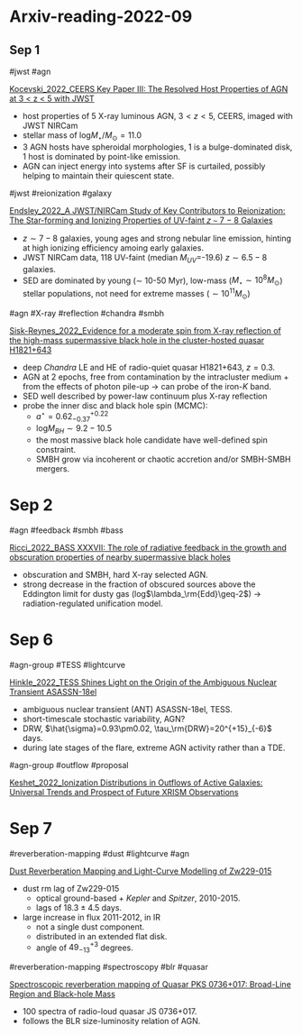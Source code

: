 # Arxiv-reading-2022-09
## Sep 1

#jwst #agn 

[Kocevski_2022_CEERS Key Paper III: The Resolved Host Properties of AGN at 3 < z < 5 with JWST](https://arxiv.org/pdf/2208.14480.pdf)
- host properties of 5 X-ray luminous AGN, $3<z<5$, CEERS, imaged with JWST NIRCam
- stellar mass of log$M_\star/M_\odot=11.0$
- 3 AGN hosts have spheroidal morphologies, 1 is a bulge-dominated disk, 1 host is dominated by point-like emission.
- AGN can inject energy into systems after SF is curtailed, possibly helping to maintain their quiescent state.

#jwst #reionization #galaxy 

[Endsley_2022_A JWST/NIRCam Study of Key Contributors to Reionization: The Star-forming and Ionizing Properties of UV-faint 𝑧 ∼ 7 − 8 Galaxies](https://arxiv.org/pdf/2208.14999.pdf)
- $z\sim 7-8$ galaxies, young ages and strong nebular line emission, hinting at high ionizing efficiency amoing early galaxies.
- JWST NIRCam data, 118 UV-faint (median $M_{UV}$=-19.6) $z\sim 6.5-8$ galaxies.
- SED are dominated by young ($\sim$ 10-50 Myr), low-mass ($M_\star\sim10^8M_\odot$) stellar populations, not need for extreme masses ($\sim10^{11}M_\odot$)

#agn #X-ray #reflection #chandra #smbh

[Sisk-Reynes_2022_Evidence for a moderate spin from X-ray reflection of the high-mass supermassive black hole in the cluster-hosted quasar H1821+643](https://arxiv.org/pdf/2205.12974.pdf)
- deep $Chandra$ LE and HE of radio-quiet quasar H1821+643, $z=0.3$.
- AGN at 2 epochs, free from contamination by the intracluster medium + from the effects of photon pile-up -> can probe of the iron-$K$ band.
- SED well described by power-law continuum plus X-ray reflection
- probe the inner disc and black hole spin (MCMC):
	- $a^\star=0.62^{+0.22}_{-0.37}$
	- log$M_{BH}\sim9.2-10.5$
	- the most massive black hole candidate have well-defined spin constraint.
	- SMBH grow via incoherent or chaotic accretion and/or SMBH-SMBH mergers.

# Sep 2

#agn #feedback #smbh #bass

[Ricci_2022_BASS XXXVII: The role of radiative feedback in the growth and obscuration properties of nearby supermassive black holes](https://arxiv.org/pdf/2209.00014.pdf)
- obscuration and SMBH, hard X-ray selected AGN.
- strong decrease in the fraction of obscured sources above the Eddington limit for dusty gas (log$\lambda_\rm{Edd}\geq-2$) -> radiation-regulated unification model.


# Sep 6

#agn-group #TESS #lightcurve 

[Hinkle_2022_TESS Shines Light on the Origin of the Ambiguous Nuclear Transient ASASSN-18el](https://arxiv-export-lb.library.cornell.edu/pdf/2206.04071)
- ambiguous nuclear transient (ANT) ASASSN-18el, TESS.
- short-timescale stochastic variability, AGN?
- DRW, $\hat{\sigma}=0.93\pm0.02, \tau_\rm{DRW}=20^{+15}_{-6}$ days.
- during late stages of the flare, extreme AGN activity rather than a TDE.

#agn-group #outflow #proposal

[Keshet_2022_Ionization Distributions in Outflows of Active Galaxies: Universal Trends and Prospect of Future XRISM Observations](https://arxiv.org/abs/2206.15074)

# Sep 7

#reverberation-mapping #dust #lightcurve #agn 

[Dust Reverberation Mapping and Light-Curve Modelling of Zw229-015](https://arxiv.org/pdf/2209.01409.pdf)
- dust rm lag of Zw229-015
	- optical ground-based + $Kepler$ and $Spitzer$, 2010-2015.
	- lags of $18.3\pm4.5$ days.
- large increase in flux 2011-2012, in IR
	- not a single dust component.
	- distributed in an extended flat disk.
	- angle of $49^{+3}_{-13}$ degrees.

#reverberation-mapping #spectroscopy #blr #quasar

[Spectroscopic reverberation mapping of Quasar PKS 0736+017: Broad-Line Region and Black-hole Mass](https://arxiv.org/pdf/2209.01649.pdf)
- 100 spectra of radio-loud quasar JS 0736+017.
- follows the BLR size-luminosity relation of AGN.

